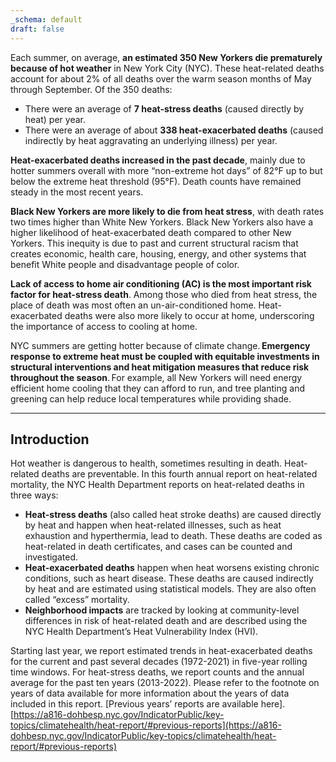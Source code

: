 ```yaml
---
_schema: default
draft: false
---
```

Each summer, on average, **an estimated 350 New Yorkers die prematurely because of hot weather** in New York City (NYC). These heat-related deaths account for about 2% of all deaths over the warm season months of May through September. Of the 350 deaths:

* There were an average of **7 heat-stress deaths** (caused directly by heat) per year.
* There were an average of about **338 heat-exacerbated deaths** (caused indirectly by heat aggravating an underlying illness) per year.

**Heat-exacerbated deaths increased in the past decade**, mainly due to hotter summers overall with more “non-extreme hot days” of 82°F up to but below the extreme heat threshold (95°F). Death counts have remained steady in the most recent years.

**Black New Yorkers are more likely to die from heat stress**, with death rates two times higher than White New Yorkers. Black New Yorkers also have a higher likelihood of heat-exacerbated death compared to other New Yorkers. This inequity is due to past and current structural racism that creates economic, health care, housing, energy, and other systems that benefit White people and disadvantage people of color.

**Lack of access to home air conditioning (AC) is the most important risk factor for heat-stress death**. Among those who died from heat stress, the place of death was most often an un-air-conditioned home. Heat-exacerbated deaths were also more likely to occur at home, underscoring the importance of access to cooling at home.

NYC summers are getting hotter because of climate change. **Emergency response to extreme heat must be coupled with equitable investments in structural interventions and heat mitigation measures that reduce risk throughout the season**. For example, all New Yorkers will need energy efficient home cooling that they can afford to run, and tree planting and greening can help reduce local temperatures while providing shade. 

---

## Introduction

Hot weather is dangerous to health, sometimes resulting in death. Heat-related deaths are preventable. In this fourth annual report on heat-related mortality, the NYC Health Department reports on heat-related deaths in three ways:

* **Heat-stress deaths** (also called heat stroke deaths) are caused directly by heat and happen when heat-related illnesses, such as heat exhaustion and hyperthermia, lead to death. These deaths are coded as heat-related in death certificates, and cases can be counted and investigated.
* **Heat-exacerbated deaths** happen when heat worsens existing chronic conditions, such as heart disease. These deaths are caused indirectly by heat and are estimated using statistical models. They are also often called “excess” mortality.
* **Neighborhood impacts** are tracked by looking at community-level differences in risk of heat-related death and are described using the NYC Health Department’s Heat Vulnerability Index (HVI).

Starting last year, we report estimated trends in heat-exacerbated deaths for the current and past several decades (1972-2021) in five-year rolling time windows. For heat-stress deaths, we report counts and the annual average for the past ten years (2013-2022). Please refer to the footnote on years of data available for more information about the years of data included in this report. \[Previous years’ reports are available here\].[https://a816-dohbesp.nyc.gov/IndicatorPublic/key-topics/climatehealth/heat-report/#previous-reports](https://a816-dohbesp.nyc.gov/IndicatorPublic/key-topics/climatehealth/heat-report/#previous-reports)